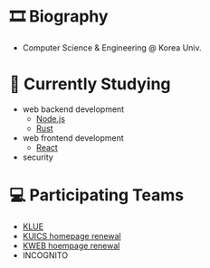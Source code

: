 # 🎞 Biography

* Computer Science & Engineering @ Korea Univ.

# 📖 Currently Studying

* web backend development
  * [Node.js](https://nodejs.org/en/)
  * [Rust](https://www.rust-lang.org/)
* web frontend development
  * [React](https://reactjs.org/)
* security

# 💻 Participating Teams

* [KLUE](https://klue.kr)
* [KUICS homepage renewal](https://kuics.korea.ac.kr)
* [KWEB hoempage renewal](https://kweb.korea.ac.kr)
* INCOGNITO
